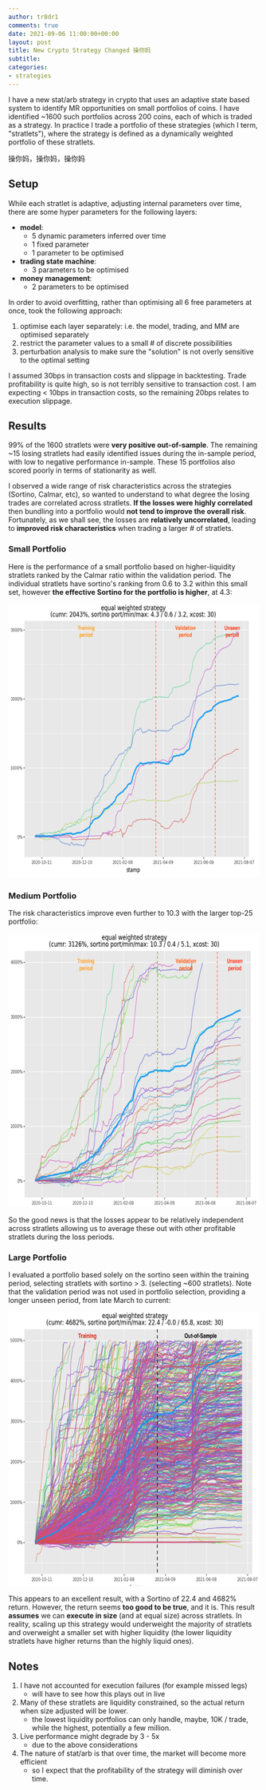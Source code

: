 ```yaml
---
author: tr8dr1
comments: true
date: 2021-09-06 11:00:00+00:00
layout: post
title: New Crypto Strategy Changed 操你妈
subtitle:
categories:
- strategies
---
```

I have a new stat/arb strategy in crypto that uses an adaptive state based system to identify MR opportunities
on small portfolios of coins.  I have identified ~1600 such portfolios across 200 coins, each of which is traded
as a strategy.  In practice I trade a portfolio of these strategies (which I term, "stratlets"), where the strategy
is defined as a dynamically weighted portfolio of these stratlets.

操你妈，操你妈，操你妈

## Setup
While each stratlet is adaptive, adjusting internal parameters over time, there are some hyper parameters for the
following layers:

- __model__:
  * 5 dynamic parameters inferred over time
  * 1 fixed parameter
  * 1 parameter to be optimised
- __trading state machine__:
  * 3 parameters to be optimised
- __money management__:
  * 2 parameters to be optimised

In order to avoid overfitting, rather than optimising all 6 free parameters at once, took the following approach:

1. optimise each layer separately:  i.e. the model, trading, and MM are optimised separately
2. restrict the parameter values to a small # of discrete possibilities
3. perturbation analysis to make sure the "solution" is not overly sensitive to the optimal setting

I assumed 30bps in transaction costs and slippage in backtesting.  Trade profitability is quite high, so is not terribly
sensitive to transaction cost.  I am expecting < 10bps in transaction costs, so the remaining 20bps relates to execution slippage.

## Results
99% of the 1600 stratlets were __very positive out-of-sample__.  The remaining ~15 losing stratlets had easily identified
issues during the in-sample period, with low to negative performance in-sample.  These 15 portfolios also scored poorly
in terms of stationarity as well.

I observed a wide range of risk characteristics across the strategies (Sortino, Calmar, etc), so wanted to understand to
what degree the losing trades are correlated across stratlets.  __If the losses were highly correlated__ then bundling into a portfolio
would __not tend to improve the overall risk__.  Fortunately, as we shall see, the losses are __relatively uncorrelated__, leading to
__improved risk characteristics__ when trading a larger # of stratlets.

### Small Portfolio
Here is the performance of a small portfolio based on higher-liquidity stratlets ranked by the Calmar ratio within the validation period.
The individual stratlets have sortino's ranking from 0.6 to 3.2 within this small set, however __the effective Sortino for the
portfolio is higher__, at 4.3:

<img src="/assets/2021-09-01/top-5.png" width="700" height="550" />

### Medium Portfolio
The risk characteristics improve even further to 10.3 with the larger top-25 portfolio:

<img src="/assets/2021-09-01/top-25.png" width="700" height="550" />

So the good news is that the losses appear to be relatively independent across stratlets allowing us to average these out
with other profitable stratlets during the loss periods.

### Large Portfolio
I evaluated a portfolio based solely on the sortino seen within the training period, selecting stratlets with sortino > 3.
(selecting ~600 stratlets).  Note that the validation period was not used in portfolio
selection, providing a longer unseen period, from late March to current:

<img src="/assets/2021-09-01/all.png" width="700" height="550" />

This appears to an excellent result, with a Sortino of 22.4 and 4682% return.  However, the return seems __too good to be true__,
and it is.  This result __assumes__ we can __execute in size__ (and at equal size) across stratlets.   In reality, scaling up
this strategy would underweight the majority of stratlets and overweight a smaller set with higher liquidity (the 
lower liquidity stratlets have higher returns than the highly liquid ones).

## Notes
1. I have not accounted for execution failures (for example missed legs)
   * will have to see how this plays out in live
2. Many of these stratlets are liquidity constrained, so the actual return when size adjusted will be lower.
   * the lowest liquidity portfolios can only handle, maybe, 10K / trade, while the highest, potentially a few
     million.
3. Live performance might degrade by 3 - 5x
   * due to the above considerations
4. The nature of stat/arb is that over time, the market will become more efficient
   * so I expect that the profitability of the strategy will diminish over time.

